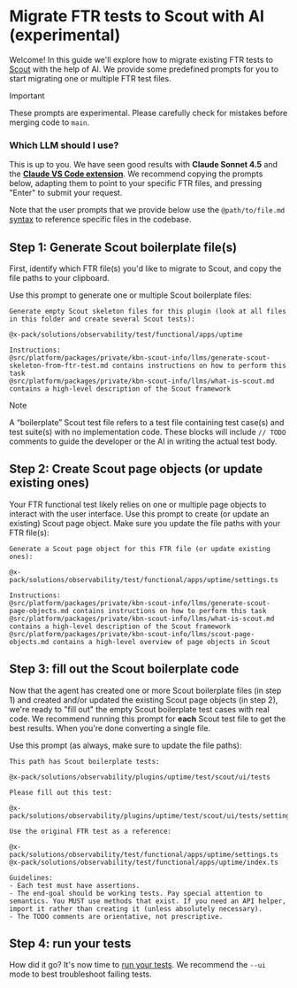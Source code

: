 # Migrate FTR tests to Scout with AI (experimental)

Welcome! In this guide we'll explore how to migrate existing FTR tests to [Scout](https://github.com/elastic/kibana/tree/main/src/platform/packages/shared/kbn-scout) with the help of AI. We provide some predefined prompts for you to start migrating one or multiple FTR test files.

> [!IMPORTANT]
> These prompts are experimental. Please carefully check for mistakes before merging code to `main`.

### Which LLM should I use?

This is up to you. We have seen good results with **Claude Sonnet 4.5** and the [**Claude VS Code extension**](https://docs.claude.com/en/docs/claude-code/vs-code). We recommend copying the prompts below, adapting them to point to your specific FTR files, and pressing "Enter" to submit your request.

Note that the user prompts that we provide below use the `@path/to/file.md` [syntax](https://docs.claude.com/en/docs/claude-code/memory) to reference specific files in the codebase.

## Step 1: Generate Scout boilerplate file(s)

First, identify which FTR file(s) you'd like to migrate to Scout, and copy the file paths to your clipboard.

Use this prompt to generate one or multiple Scout boilerplate files:

```
Generate empty Scout skeleton files for this plugin (look at all files in this folder and create several Scout tests):

@x-pack/solutions/observability/test/functional/apps/uptime

Instructions:
@src/platform/packages/private/kbn-scout-info/llms/generate-scout-skeleton-from-ftr-test.md contains instructions on how to perform this task
@src/platform/packages/private/kbn-scout-info/llms/what-is-scout.md contains a high-level description of the Scout framework
```

> [!NOTE]
> A “boilerplate” Scout test file refers to a test file containing test case(s) and test suite(s) with no implementation code. These blocks will include `// TODO` comments to guide the developer or the AI in writing the actual test body.

## Step 2: Create Scout page objects (or update existing ones)

Your FTR functional test likely relies on one or multiple page objects to interact with the user interface. Use this prompt to create (or update an existing) Scout page object. Make sure you update the file paths with your FTR file(s):

```
Generate a Scout page object for this FTR file (or update existing ones):

@x-pack/solutions/observability/test/functional/apps/uptime/settings.ts

Instructions:
@src/platform/packages/private/kbn-scout-info/llms/generate-scout-page-objects.md contains instructions on how to perform this task
@src/platform/packages/private/kbn-scout-info/llms/what-is-scout.md contains a high-level description of the Scout framework
@src/platform/packages/private/kbn-scout-info/llms/scout-page-objects.md contains a high-level overview of page objects in Scout
```

## Step 3: fill out the Scout boilerplate code

Now that the agent has created one or more Scout boilerplate files (in step 1) and created and/or updated the existing Scout page objects (in step 2), we're ready to "fill out" the empty Scout boilerplate test cases with real code. We recommend running this prompt for **each** Scout test file to get the best results. When you're done converting a single file.

Use this prompt (as always, make sure to update the file paths):

```
This path has Scout boilerplate tests:

@x-pack/solutions/observability/plugins/uptime/test/scout/ui/tests

Please fill out this test:

@x-pack/solutions/observability/plugins/uptime/test/scout/ui/tests/settings.spec.ts

Use the original FTR test as a reference:

@x-pack/solutions/observability/test/functional/apps/uptime/settings.ts
@x-pack/solutions/observability/test/functional/apps/uptime/index.ts

Guidelines:
- Each test must have assertions.
- The end-goal should be working tests. Pay special attention to semantics. You MUST use methods that exist. If you need an API helper, import it rather than creating it (unless absolutely necessary).
- The TODO comments are orientative, not prescriptive.
```

## Step 4: run your tests

How did it go? It's now time to [run your tests](./run-scout-tests.md). We recommend the `--ui` mode to best troubleshoot failing tests.
